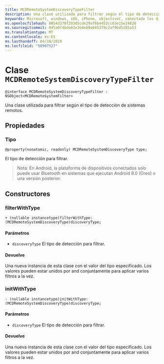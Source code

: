 ```yaml
---
title: MCDRemoteSystemDiscoveryTypeFilter
description: Una clase utilizada para filtrar según el tipo de detección de sistemas remotos.
keywords: Microsoft, windows, iOS, iPhone, objectiveC, conectado los dispositivos, proyecto Roma
ms.openlocfilehash: 8054d378f203d5cde29af6b4452cc03e15e24828
ms.sourcegitcommit: 945a0f4bda02e3b4eb9a665379c2af9bd5285a53
ms.translationtype: MT
ms.contentlocale: es-ES
ms.lasthandoff: 04/18/2019
ms.locfileid: "58907527"
---
```

# <a name="class-mcdremotesystemdiscoverytypefilter"></a>Clase `MCDRemoteSystemDiscoveryTypeFilter` 

```
@interface MCDRemoteSystemDiscoveryTypeFilter : NSObject<MCDRemoteSystemFilter>
```  

Una clase utilizada para filtrar según el tipo de detección de sistemas remotos.

## <a name="properties"></a>Propiedades

### <a name="type"></a>Tipo
`@property(nonatomic, readonly) MCDRemoteSystemDiscoveryType type;`

El tipo de detección para filtrar.

> Nota: En Android, la plataforma de dispositivos conectados solo puede usar Bluetooth en sistemas que ejecutan Android 8.0 (Oreo) o una versión posterior.

## <a name="constructors"></a>Constructores

### <a name="filterwithtype"></a>filterWithType
`+ (nullable instancetype)filterWithType:(MCDRemoteSystemDiscoveryType)discoveryType;`

#### <a name="parameters"></a>Parámetros 
* `discoveryType` El tipo de detección para filtrar.

#### <a name="returns"></a>Devuelve
Una nueva instancia de esta clase con el valor del tipo especificado. Los valores pueden estar unidos por and conjuntamente para aplicar varios filtros a la vez.

### <a name="initwithtype"></a>initWithType
`- (nullable instancetype)initWithType:(MCDRemoteSystemDiscoveryType)discoveryType;`

#### <a name="parameters"></a>Parámetros 
* `discoveryType` El tipo de detección para filtrar.

#### <a name="returns"></a>Devuelve
Una nueva instancia de esta clase con el valor del tipo especificado. Los valores pueden estar unidos por and conjuntamente para aplicar varios filtros a la vez.